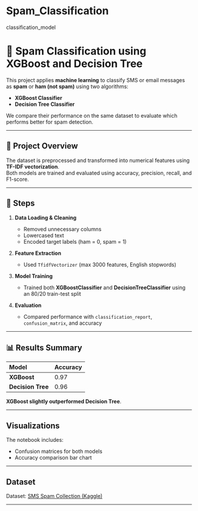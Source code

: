 # Spam_Classification
classification_model
# 📧 Spam Classification using XGBoost and Decision Tree

This project applies **machine learning** to classify SMS or email messages as **spam** or **ham (not spam)** using two algorithms:
- **XGBoost Classifier**
- **Decision Tree Classifier**

We compare their performance on the same dataset to evaluate which performs better for spam detection.

---

## 🚀 Project Overview
The dataset is preprocessed and transformed into numerical features using **TF-IDF vectorization**.  
Both models are trained and evaluated using accuracy, precision, recall, and F1-score.

---

## 🧩 Steps

1. **Data Loading & Cleaning**
   - Removed unnecessary columns
   - Lowercased text
   - Encoded target labels (ham = 0, spam = 1)

2. **Feature Extraction**
   - Used `TfidfVectorizer` (max 3000 features, English stopwords)

3. **Model Training**
   - Trained both **XGBoostClassifier** and **DecisionTreeClassifier** using an 80/20 train-test split

4. **Evaluation**
   - Compared performance with `classification_report`, `confusion_matrix`, and accuracy

---

## 📊 Results Summary

| Model | Accuracy |
|:------|:----------|
| **XGBoost** | 0.97 |
| **Decision Tree** | 0.96 |

 **XGBoost slightly outperformed Decision Tree**.

---

##  Visualizations
The notebook includes:
- Confusion matrices for both models
- Accuracy comparison bar chart

---

##  Dataset
Dataset: [SMS Spam Collection (Kaggle)](https://www.kaggle.com/datasets/uciml/sms-spam-collection-dataset)

---


